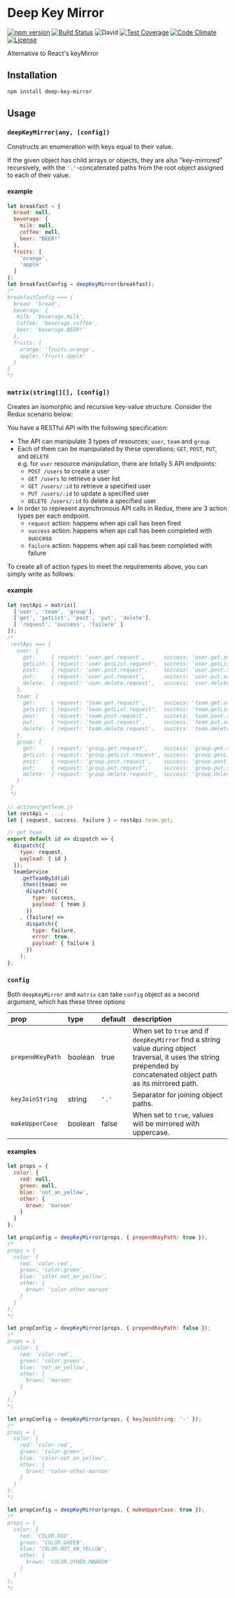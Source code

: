 # Deep Key Mirror
[![npm version](https://badge.fury.io/js/deep-key-mirror.svg)](http://badge.fury.io/js/deep-key-mirror)
[![Build Status](https://travis-ci.org/tkqubo/deep-key-mirror.svg?branch=master)](https://travis-ci.org/tkqubo/deep-key-mirror)
![David](https://david-dm.org/tkqubo/deep-key-mirror.svg)
[![Test Coverage](https://codeclimate.com/github/tkqubo/deep-key-mirror/badges/coverage.svg)](https://codeclimate.com/github/tkqubo/deep-key-mirror/coverage)
[![Code Climate](https://codeclimate.com/github/tkqubo/deep-key-mirror/badges/gpa.svg)](https://codeclimate.com/github/tkqubo/deep-key-mirror)
[![License](http://img.shields.io/:license-mit-blue.svg)](http://doge.mit-license.org)

Alternative to React's keyMirror 

## Installation

```sh
npm install deep-key-mirror
```

## Usage

### `deepKeyMirror(any, [config])`

Constructs an enumeration with keys equal to their value.

If the given object has child arrays or objects, they are also "key-mirrored" recursively,
with the `'.'`-concatenated paths from the root object assigned to each of their value.
 
#### example

```js
let breakfast = {
  bread: null,
  beverage: {
    milk: null,
    coffee: null,
    beer: "BEER!"
  },
  fruits: [
    'orange',
    'apple'
  ]
};
let breakfastConfig = deepKeyMirror(breakfast);
/*
breakfastConfig === {
  bread: 'bread',
  beverage: {
   milk: 'beverage.milk',
   coffee: 'beverage.coffee',
   beer: 'beverage.BEER!'
  },
  fruits: {
    orange: 'fruits.orange',
    apple: 'fruits.apple'
  }
}
*/

```

### `matrix(string[][], [config])`

Creates an isomorphic and recursive key-value structure.
Consider the Redux scenario below:
 
You have a RESTful API with the following specification:

- The API can manipulate 3 types of resources; `user`, `team` and `group`
- Each of them can be manipulated by these operations; `GET`, `POST`, `PUT`, and `DELETE`  
  e.g. for `user` resource manipulation, there are totally 5 API endpoints:
  - `POST /users` to create a user
  - `GET /users` to retrieve a user list
  - `GET /users/:id` to retrieve a specified user
  - `PUT /users/:id` to update a specified user
  - `DELETE /users/:id` to delete a specified user
- In order to represent asynchronous API calls in Redux, there are 3 action types per each endpoint.
  - `request` action: happens when api call has been fired
  - `success` action: happens when api call has been completed with success
  - `failure` action: happens when api call has been completed with failure

To create all of action types to meet the requirements above, you can simply write as follows:

#### example

```js
let restApi = matrix([
  ['user', 'team', 'group'],
  ['get', 'getList', 'post', 'put', 'delete'],
  [ 'request', 'success', 'failure' ]
]);
/*
 restApi === {
   user: {
     get:     { request: 'user.get.request',      success: 'user.get.success',      failure: 'user.get.failure' },
     getList: { request: 'user.getList.request',  success: 'user.getList.success',  failure: 'user.getList.failure' },
     post:    { request: 'user.post.request',     success: 'user.post.success',     failure: 'user.post.failure' },
     put:     { request: 'user.put.request',      success: 'user.put.success',      failure: 'user.put.failure' },
     delete:  { request: 'user.delete.request',   success: 'user.delete.success',   failure: 'user.delete.failure' },
   },
   team: {
     get:     { request: 'team.get.request',      success: 'team.get.success',      failure: 'team.get.failure' },
     getList: { request: 'team.getList.request',  success: 'team.getList.success',  failure: 'team.getList.failure' },
     post:    { request: 'team.post.request',     success: 'team.post.success',     failure: 'team.post.failure' },
     put:     { request: 'team.put.request',      success: 'team.put.success',      failure: 'team.put.failure' },
     delete:  { request: 'team.delete.request',   success: 'team.delete.success',   failure: 'team.delete.failure' },
   },
   group: {
     get:     { request: 'group.get.request',     success: 'group.get.success',     failure: 'group.get.failure' },
     getList: { request: 'group.getList.request', success: 'group.getList.success', failure: 'group.getList.failure' },
     post:    { request: 'group.post.request',    success: 'group.post.success',    failure: 'group.post.failure' },
     put:     { request: 'group.put.request',     success: 'group.put.success',     failure: 'group.put.failure' },
     delete:  { request: 'group.delete.request',  success: 'group.delete.success',  failure: 'group.delete.failure' },
   }
 }
 */
 
// actions/getTeam.js
let restApi = ...;
let { request, success, failure } = restApi.team.get;

// get team
export default id => dispatch => {
  dispatch({
    type: request,
    payload: { id }
  });
  teamService
    .getTeamById(id)
    .then((team) =>
      dispatch({
        type: success,
        payload: { team }
      })
    , (failure) =>
      dispatch({
        type: failure,
        error: true,
        payload: { failure }
      })
    );
};
```

### `config`

Both `deepKeyMirror` and `matrix` can take `config` object as a second argument, which has these three options

| prop             | type    | default | description                                                                                                                                                           |
|:-----------------|:--------|:--------|:----------------------------------------------------------------------------------------------------------------------------------------------------------------------|
| `prependKeyPath` | boolean | true    | When set to `true` and if `deepKeyMirror` find a string value during object traversal, it uses the string prepended by concatenated object path as its mirrored path. |
| `keyJoinString`  | string  | `'.'`   | Separator for joining object paths.                                                                                                                                   |
| `makeUpperCase`  | boolean | false   | When set to `true`, values will be mirrored with uppercase.                                                                                                           |

#### examples

```js
let props = {
  color: {
    red: null,
    green: null,
    blue: 'not_an_yellow',
    other: {
      brown: 'maroon'
    }
  }
};

let propConfig = deepKeyMirror(props, { prependKeyPath: true });
/*
props = {
  color: {
    red: 'color.red',
    green: 'color.green',
    blue: 'color.not_an_yellow',
    other: {
      brown: 'color.other.maroon'
    }
  }
};
*/

let propConfig = deepKeyMirror(props, { prependKeyPath: false });
/*
props = {
  color: {
    red: 'color.red',
    green: 'color.green',
    blue: 'not_an_yellow',
    other: {
      brown: 'maroon'
    }
  }
};
*/

let propConfig = deepKeyMirror(props, { keyJoinString: '-' });
/*
props = {
  color: {
    red: 'color-red',
    green: 'color-green',
    blue: 'color-not_an_yellow',
    other: {
      brown: 'color-other-maroon'
    }
  }
};
*/

let propConfig = deepKeyMirror(props, { makeUpperCase: true });
/*
props = {
  color: {
    red: 'COLOR.RED',
    green: 'COLOR.GREEN',
    blue: 'COLOR.NOT_AN_YELLOW',
    other: {
      brown: 'COLOR.OTHER.MAROON'
    }
  }
};
*/
```
